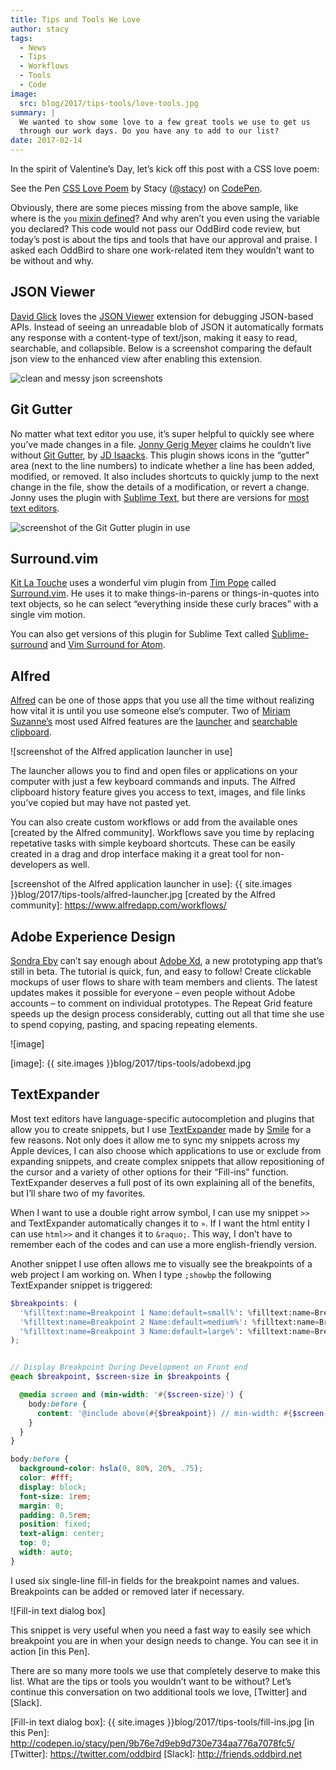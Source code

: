 ```yaml
---
title: Tips and Tools We Love
author: stacy
tags:
  - News
  - Tips
  - Workflows
  - Tools
  - Code
image:
  src: blog/2017/tips-tools/love-tools.jpg
summary: |
  We wanted to show some love to a few great tools we use to get us
  through our work days. Do you have any to add to our list?
date: 2017-02-14
---
```


In the spirit of Valentine’s Day, let’s kick off this post with a CSS
love poem:

<p data-height="238" data-theme-id="light" data-slug-hash="jydWVB" data-default-tab="result" data-user="stacy" data-embed-version="2" data-pen-title="CSS Love Poem" class="codepen">See the Pen <a href="http://codepen.io/stacy/pen/jydWVB/">CSS Love Poem</a> by Stacy (<a href="http://codepen.io/stacy">@stacy</a>) on <a href="http://codepen.io">CodePen</a>.</p><script async src="https://production-assets.codepen.io/assets/embed/ei.js"></script>

Obviously, there are some pieces missing from the above sample, like
where is the `you` [mixin defined]? And why aren’t you even using the
variable you declared? This code would not pass our OddBird code review,
but today’s post is about the tips and tools that have our approval and
praise. I asked each OddBird to share one work-related item they
wouldn’t want to be without and why.

[mixin defined]: http://codepen.io/stacy/pen/249235ffa47cbe123358452508c554b9

## JSON Viewer

[David Glick] loves the [JSON Viewer] extension for debugging JSON-based
APIs. Instead of seeing an unreadable blob of JSON it automatically
formats any response with a content-type of text/json, making it easy to
read, searchable, and collapsible. Below is a screenshot comparing the
default json view to the enhanced view after enabling this extension.

<img src="{{ site.images }}blog/2017/tips-tools/before-after-json-viewer.jpg" class="img-border img-border" alt="clean and messy json screenshots" />

[David Glick]: /authors/david/
[JSON Viewer]: https://chrome.google.com/webstore/detail/json-viewer/gbmdgpbipfallnflgajpaliibnhdgobh

## Git Gutter

No matter what text editor you use, it’s super helpful to quickly see
where you’ve made changes in a file. [Jonny Gerig Meyer] claims he
couldn’t live without [Git Gutter], by [JD Isaacks]. This plugin shows
icons in the “gutter” area (next to the line numbers) to indicate
whether a line has been added, modified, or removed. It also includes
shortcuts to quickly jump to the next change in the file, show the
details of a modification, or revert a change. Jonny uses the plugin
with [Sublime Text], but there are versions for [most text editors].

<img src="{{ site.images }}blog/2017/tips-tools/gitgutter.jpg" class="align-center" alt="screenshot of the Git Gutter plugin in use" />

[Jonny Gerig Meyer]: /authors/jonny/
[Git Gutter]: https://github.com/jisaacks/GitGutter
[JD Isaacks]: https://twitter.com/jisaacks
[Sublime Text]: https://www.sublimetext.com/
[most text editors]: https://github.com/gitgutter

## Surround.vim

[Kit La Touche] uses a wonderful vim plugin from [Tim Pope] called
[Surround.vim]. He uses it to make things-in-parens or things-in-quotes
into text objects, so he can select “everything inside these curly
braces” with a single vim motion.

You can also get versions of this plugin for Sublime Text called
[Sublime-surround] and [Vim Surround for Atom].

[Kit La Touche]: /authors/kit/
[Tim Pope]: https://twitter.com/tpope
[Surround.vim]: https://github.com/tpope/vim-surround
[Sublime-surround]: https://github.com/jcartledge/sublime-surround
[Vim Surround for Atom]: https://atom.io/packages/vim-surround

## Alfred

[Alfred] can be one of those apps that you use all the time without
realizing how vital it is until you use someone else’s computer. Two of
[Miriam Suzanne’s] most used Alfred features are the [launcher] and
[searchable clipboard].

![screenshot of the Alfred application launcher in use]

The launcher allows you to find and open files or applications on your
computer with just a few keyboard commands and inputs. The Alfred
clipboard history feature gives you access to text, images, and file
links you’ve copied but may have not pasted yet.

You can also create custom workflows or add from the available ones
[created by the Alfred community]. Workflows save you time by replacing
repetative tasks with simple keyboard shortcuts. These can be easily
created in a drag and drop interface making it a great tool for
non-developers as well.

[Alfred]: https://www.alfredapp.com/
[Miriam Suzanne’s]: /authors/miriam/
[launcher]: https://www.alfredapp.com/help/features/default-results/
[searchable clipboard]: https://www.alfredapp.com/help/features/clipboard/
[screenshot of the Alfred application launcher in use]: {{ site.images }}blog/2017/tips-tools/alfred-launcher.jpg
[created by the Alfred community]: https://www.alfredapp.com/workflows/

## Adobe Experience Design

[Sondra Eby] can’t say enough about [Adobe Xd], a new prototyping app
that’s still in beta. The tutorial is quick, fun, and easy to follow!
Create clickable mockups of user flows to share with team members and
clients. The latest updates makes it possible for everyone – even people
without Adobe accounts – to comment on individual prototypes. The Repeat
Grid feature speeds up the design process considerably, cutting out all
that time she use to spend copying, pasting, and spacing repeating
elements.

![image]

[Sondra Eby]: /authors/sondra/
[Adobe Xd]: http://www.adobe.com/products/experience-design.html
[image]: {{ site.images }}blog/2017/tips-tools/adobexd.jpg

## TextExpander

Most text editors have language-specific autocompletion and plugins that
allow you to create snippets, but I use [TextExpander] made by [Smile]
for a few reasons. Not only does it allow me to sync my snippets across
my Apple devices, I can also choose which applications to use or exclude
from expanding snippets, and create complex snippets that allow
repositioning of the cursor and a variety of other options for their
“Fill-ins” function. TextExpander deserves a full post of its own
explaining all of the benefits, but I’ll share two of my favorites.

When I want to use a double right arrow symbol, I can use my snippet
`>>` and TextExpander automatically changes it to `»`. If I want the
html entity I can use `html>>` and it changes it to `&raquo;`. This way,
I don’t have to remember each of the codes and can use a more
english-friendly version.

Another snippet I use often allows me to visually see the breakpoints of
a web project I am working on. When I type `;showbp` the following
TextExpander snippet is triggered:

```scss
$breakpoints: (
  '%filltext:name=Breakpoint 1 Name:default=small%': %filltext:name=Breakpoint 1 Value :default=24rem%,
  '%filltext:name=Breakpoint 2 Name:default=medium%': %filltext:name=Breakpoint 2 Value :default=44rem%,
  '%filltext:name=Breakpoint 3 Name:default=large%': %filltext:name=Breakpoint 3 Value :default=60rem%,
);


// Display Breakpoint During Development on Front end
@each $breakpoint, $screen-size in $breakpoints {

  @media screen and (min-width: '#{$screen-size}') {
    body:before {
      content: '@include above(#{$breakpoint}) // min-width: #{$screen-size}';
    }
  }
}

body:before {
  background-color: hsla(0, 80%, 20%, .75);
  color: #fff;
  display: block;
  font-size: 1rem;
  margin: 0;
  padding: 0.5rem;
  position: fixed;
  text-align: center;
  top: 0;
  width: auto;
}
```

I used six single-line fill-in fields for the breakpoint names and
values. Breakpoints can be added or removed later if necessary.

![Fill-in text dialog box]

This snippet is very useful when you need a fast way to easily see which
breakpoint you are in when your design needs to change. You can see it
in action [in this Pen].

There are so many more tools we use that completely deserve to make this
list. What are the tips or tools you wouldn’t want to be without? Let’s
continue this conversation on two additional tools we love, [Twitter]
and [Slack].

[TextExpander]: https://textexpander.com
[Smile]: https://smilesoftware.com
[Fill-in text dialog box]: {{ site.images }}blog/2017/tips-tools/fill-ins.jpg
[in this Pen]: http://codepen.io/stacy/pen/9b76e7d9eb9d730e734aa776a7078fc5/
[Twitter]: https://twitter.com/oddbird
[Slack]: http://friends.oddbird.net
